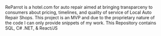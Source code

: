 ReParrot is a hotel.com for auto repair aimed at bringing transparceny to consumers about pricing, timelines, and quality of service of Local Auto Repair Shops.
This project is an MVP and due to the proprietary nature of the code I can only provide snippets of my work.
This Repository contains SQL, C# .NET, & React/JS
